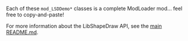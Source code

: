 Each of these `mod_LSDDemo*` classes is a complete ModLoader mod... feel free
to copy-and-paste!

For more information about the LibShapeDraw API, see the
[main README.md](../../../../../../README.md#for-developers).
